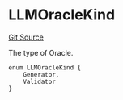 # LLMOracleKind
[Git Source](https://github.com/firstbatchxyz/dria-oracle-contracts/blob/a0589a694000a1a1e8d0cf54f0527c1c8a33c301/src/LLMOracleRegistry.sol)

The type of Oracle.


```solidity
enum LLMOracleKind {
    Generator,
    Validator
}
```

